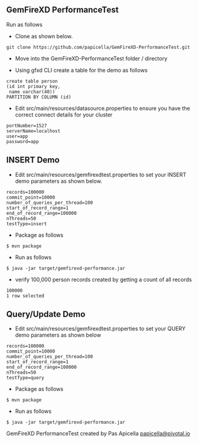<h2>GemFireXD PerformanceTest</h2>

Run as follows

- Clone as shown below.

```
git clone https://github.com/papicella/GemFireXD-PerformanceTest.git
```

- Move into the GemFireXD-PerformanceTest folder / directory

- Using gfxd CLI create a table for the demo as follows

```
create table person
(id int primary key,
 name varchar(40))
PARTITION BY COLUMN (id)
```

- Edit src/main/resources/datasource.properties to ensure you have the correct connect details for your cluster

```
portNumber=1527
serverName=localhost
user=app
password=app
```

<h2>INSERT Demo</h2>

- Edit src/main/resources/gemfirexdtest.properties to set your INSERT demo parameters as shown below.

```
records=100000
commit_point=10000
number_of_queries_per_thread=100
start_of_record_range=1
end_of_record_range=100000
nThreads=50
testType=insert
```

- Package as follows

```
$ mvn package
```

- Run as follows

```
$ java -jar target/gemfirexd-performance.jar
```

- verify 100,000 person records created by getting a count of all records

```
100000
1 row selected
```

<h2>Query/Update Demo</h2>

- Edit src/main/resources/gemfirexdtest.properties to set your QUERY demo parameters as shown below

```
records=100000
commit_point=10000
number_of_queries_per_thread=100
start_of_record_range=1
end_of_record_range=100000
nThreads=50
testType=query
```

- Package as follows

```
$ mvn package
```

- Run as follows

```
$ java -jar target/gemfirexd-performance.jar
```

GemFireXD PerformanceTest created by Pas Apicella papicella@pivotal.io